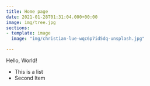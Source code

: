 ```yaml
---
title: Home page
date: 2021-01-28T01:31:04.000+00:00
image: img/tree.jpg
sections:
- template: image
  image: "img/christian-lue-wqc6p7id5dq-unsplash.jpg"

---
```

Hello, World!

* This is a list
* Second Item